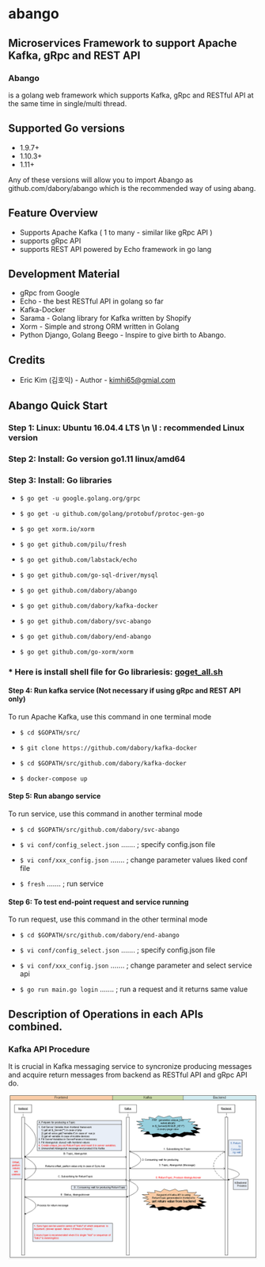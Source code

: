 # abango
## Microservices Framework to support Apache Kafka, gRpc and REST API

### Abango
is a golang web framework which supports Kafka, gRpc and RESTful API at the same time in single/multi thread.

## Supported Go versions

- 1.9.7+
- 1.10.3+
- 1.11+

Any of these versions will allow you to import Abango as github.com/dabory/abango which is the recommended way of using abang.

## Feature Overview

- Supports Apache Kafka ( 1 to many - similar like gRpc API )
- supports gRpc API 
- supports REST API powered by Echo framework in go lang

## Development Material

- gRpc from Google
- Echo - the best RESTful API in golang so far
- Kafka-Docker
- Sarama - Golang library for Kafka written by Shopify
- Xorm - Simple and strong ORM written in Golang
- Python Django, Golang Beego - Inspire to give birth to Abango.

## Credits

- Eric Kim (김호익) - Author - kimhi65@gmial.com


## Abango Quick Start

### Step 1: Linux: Ubuntu 16.04.4 LTS \n \l  : recommended Linux version
### Step 2: Install: Go version go1.11 linux/amd64
### Step 3: Install: Go libraries
- `$ go get -u google.golang.org/grpc`

- `$ go get -u github.com/golang/protobuf/protoc-gen-go`

- `$ go get xorm.io/xorm`

- `$ go get github.com/pilu/fresh`

- `$ go get github.com/labstack/echo`

- `$ go get github.com/go-sql-driver/mysql`

- `$ go get github.com/dabory/abango`

- `$ go get github.com/dabory/kafka-docker`

- `$ go get github.com/dabory/svc-abango `

- `$ go get github.com/dabory/end-abango `

- `$ go get github.com/go-xorm/xorm `

### * Here is install shell file for Go librariesis: [goget_all.sh](./goget_all.sh)

#### Step 4: Run kafka service (Not necessary if using gRpc and REST API only)

To run Apache Kafka, use this command in one terminal mode

- `$ cd $GOPATH/src/`

- `$ git clone https://github.com/dabory/kafka-docker`

- `$ cd $GOPATH/src/github.com/dabory/kafka-docker`

- `$ docker-compose up`


#### Step 5: Run abango service 

To run service, use this command in another terminal mode

- `$ cd $GOPATH/src/github.com/dabory/svc-abango`

- `$ vi conf/config_select.json` ....... ; specify config.json file

- `$ vi conf/xxx_config.json`  ....... ; change parameter values liked conf file

- `$ fresh`   ....... ; run service


#### Step 6: To test end-point request and service running
To run request, use this command in the other terminal mode

- `$ cd $GOPATH/src/github.com/dabory/end-abango`

- `$ vi conf/config_select.json` ....... ; specify config.json file

- `$ vi conf/xxx_config.json`  ....... ; change parameter and select service api

- `$ go run main.go login` ....... ; run a request and it returns same value


## Description of Operations in each APIs combined.

### Kafka API Procedure
It is crucial in Kafka messaging service to syncronize producing messages and acquire return messages from backend as RESTful API and gRpc API do.

![kkk plan](./images/kafka-procedure.png)
